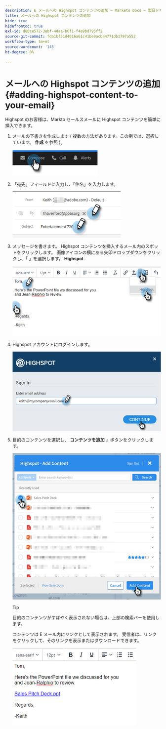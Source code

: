 ```yaml
---
description: E メールへの Highspot コンテンツの追加 — Marketo Docs — 製品ドキュメント
title: メールへの Highspot コンテンツの追加
hide: true
hidefromtoc: true
exl-id: d80ce572-3ebf-4daa-b6f1-f4e9bd795ff2
source-git-commit: fda1bf51d4016a61c41be9acba4771db1797a552
workflow-type: tm+mt
source-wordcount: '145'
ht-degree: 8%

---
```


# メールへの Highspot コンテンツの追加 {#adding-highspot-content-to-your-email}

Highspot のお客様は、Markto セールスメールに Highspot コンテンツを簡単に挿入できます。

1. メールの下書きを作成します ( 複数の方法があります。この例では、選択しています。 **作成** を参照 )。

   ![](assets/adding-highspot-content-to-your-email-1.png)

1. 「宛先」フィールドに入力し、「件名」を入力します。

   ![](assets/adding-highspot-content-to-your-email-2.png)

1. メッセージを書きます。 Highspot コンテンツを挿入するメール内のスポットをクリックします。 画像アイコンの横にある矢印ドロップダウンをクリックし、「 」を選択します。 **Highspot**.

   ![](assets/adding-highspot-content-to-your-email-3.png)

1. Highspot アカウントにログインします。

   ![](assets/adding-highspot-content-to-your-email-4.png)

1. 目的のコンテンツを選択し、 **コンテンツを追加** 」ボタンをクリックします。

   ![](assets/adding-highspot-content-to-your-email-5.png)

   >[!TIP]
   >
   >目的のコンテンツがすばやく表示されない場合は、上部の検索バーを使用します。

   コンテンツは E メール内にリンクとして表示されます。 受信者は、リンクをクリックして、そのリンクを表示またはダウンロードできます。

   ![](assets/adding-highspot-content-to-your-email-6.png)
